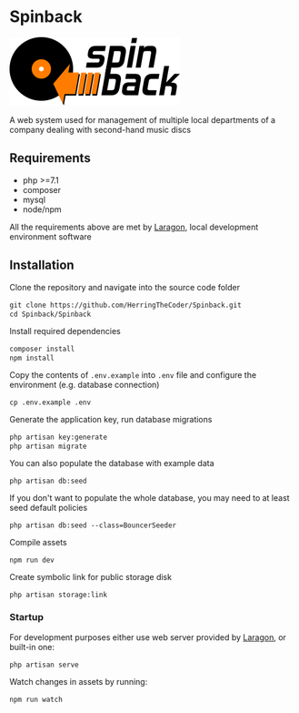 # Spinback

![Spinback](public/images/spinback-300.png)

A web system used for management of multiple local departments of a company dealing with second-hand music discs

## Requirements

-   php >=7.1
-   composer
-   mysql
-   node/npm

All the requirements above are met by [Laragon](https://laragon.org), local development environment software

## Installation

Clone the repository and navigate into the source code folder

```
git clone https://github.com/HerringTheCoder/Spinback.git
cd Spinback/Spinback
```

Install required dependencies

```
composer install
npm install
```

Copy the contents of `.env.example` into `.env` file and configure the environment (e.g. database connection)

```
cp .env.example .env
```

Generate the application key, run database migrations

```
php artisan key:generate
php artisan migrate
```

You can also populate the database with example data

```
php artisan db:seed
```

If you don't want to populate the whole database, you may need to at least seed default policies

```
php artisan db:seed --class=BouncerSeeder
```

Compile assets

```
npm run dev
```

Create symbolic link for public storage disk

```
php artisan storage:link
```

### Startup

For development purposes either use web server provided by [Laragon](https://laragon.org), or built-in one:

```
php artisan serve
```

Watch changes in assets by running:

```
npm run watch
```
